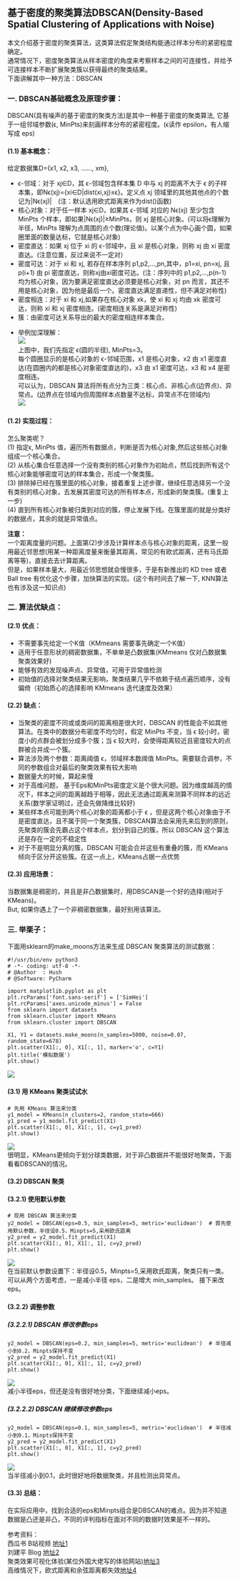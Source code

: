 ## 基于密度的聚类算法DBSCAN(Density-Based Spatial Clustering of Applications with Noise)
本文介绍基于密度的聚类算法，这类算法假定聚类结构能通过样本分布的紧密程度确定。  
通常情况下，密度聚类算法从样本密度的角度来考察样本之间的可连接性，并给予可连接样本不断扩展聚类簇以获得最终的聚类结果。    
下面讲解其中一种方法：DBSCAN  
>
### 一. DBSCAN基础概念及原理步骤：  
DBSCAN(具有噪声的基于密度的聚类方法)是其中一种基于密度的聚类算法,  它基于一组邻域参数(ϵ, MinPts)来刻画样本分布的紧密程度。(ϵ读作 epsilon，有人缩写成 eps)
#### (1.1) 基本概念：  
给定数据集D={x1, x2, x3, ……, xm},
- ϵ-邻域：对于 xj∈D，其 ϵ-邻域包含样本集 D 中与 xj 的距离不大于 ϵ 的子样本集，即Nϵ(xj)={xi∈D|dist(xi,xj)≤ϵ}。定义点 xj 领域里的其他其他点的个数记为|Nϵ(xj)|　(注：默认选用欧式距离来作为dist()函数)   
- 核心对象：对于任一样本 xj∈D，如果其 ϵ-邻域 对应的 Nϵ(xj) 至少包含 MinPts 个样本，即如果|Nϵ(xj)|≥MinPts，则 xj 是核心对象。(可以将ϵ理解为半径，MinPts 理解为点周围的点个数(理论值)。以某个点为中心画个圆，如果圈里面的数量达标，它就是核心对象)  
- 密度直达：如果 xj 位于 xi 的 ϵ-邻域中，且 xi 是核心对象，则称 xj 由 xi 密度直达。(注意位置，反过来说不一定对）   
- 密度可达：对于 xi 和 xj, 若存在样本序列 p1,p2,...,pn,其中，p1=xi, pn=xj, 且 p(i+1) 由 pi 密度直达，则称xj由xi密度可达。(注：序列中的 p1,p2,...,p(n-1) 均为核心对象，因为要满足密度直达必须要是核心对象，对 pn 而言，其还不用是核心对象，因为他是最后一个。密度直达满足直递性，但不满足对称性)   
- 密度相连：对于 xi 和 xj,如果存在核心对象 xk，使 xi 和 xj 均由 xk 密度可达，则称 xi 和 xj 密度相连。(密度相连关系是满足对称性)   
- 簇：由密度可达关系导出的最大的密度相连样本集合。   
> 
- 举例加深理解：  
![](https://ftp.bmp.ovh/imgs/2020/12/ebfceb56502ca7ac.png)    
上图中，我们先指定 ϵ(圆的半径), MinPts=3。  
每个圆圈显示的是核心对象的 ϵ-邻域范围，x1 是核心对象，x2 由 x1 密度直达(在圆圈内的都是核心对象密度直达的)，x3 由 x1 密度可达，x3 和 x4 是密度相连。   
可以认为，DBSCAN 算法将所有点分为三类：核心点、非核心点(边界点)、异常点。(边界点在邻域内但周围样本点数量不达标，异常点不在领域内)  
![](https://ftp.bmp.ovh/imgs/2020/12/3abce8f81a9d68bd.png)  
>
#### (1.2) 实现过程：  
怎么聚类呢？  
(1) 指定ϵ, MinPts 值，遍历所有数据点，判断是否为核心对象,然后这些核心对象组成一个核心集合。  
(2) 从核心集合任意选择一个没有类别的核心对象作为初始点，然后找到所有这个核心对象能够密度可达的样本集合，形成一个聚类簇。  
(3) 排除掉已经在簇里面的核心对象，接着重复上述步骤，继续任意选择另一个没有类别的核心对象，去发展其密度可达的所有样本点，形成新的聚类簇。(重复上一步)  
(4) 直到所有核心对象被归类到对应的簇，停止发展下线。在簇里面的就是分类好的数据点，其余的就是异常值点。  

**注意：**  
一个距离度量的问题。上面第(2)步涉及计算样本点与核心对象的距离，这里一般用最近邻思想(用某一种距离度量来衡量其距离，常见的有欧式距离，还有马氏距离等等)，直接去去计算距离。    
但是，如果样本量大，用最近邻思想就会慢很多，于是有新推出的 KD tree 或者 Ball tree 有优化这个步骤，加快算法的实现。(这个有时间去了解一下, KNN算法也有涉及这一知识点)    
>

### 二. 算法优缺点：
#### (2.1) 优点：  
- 不需要事先给定一个K值（KMmeans 需要事先确定一个K值）    
- 适用于任意形状的稠密数据集，不单单是凸数据集(KMmeans 仅对凸数据集聚类效果好)    
- 能够有效的发现噪声点、异常值，可用于异常值检测
- 初始值的选择对聚类结果无影响，聚类结果几乎不依赖于结点遍历顺序，没有偏倚（初始质心的选择影响 KMmeans 迭代速度及效果）
>
#### (2.2) 缺点：  
- 当聚类的密度不同或或类间的距离相差很大时，DBSCAN 的性能会不如其他算法。在类中的数据分布密度不均匀时，假定 MinPts 不变，当 ϵ 较小时，密度小的点群会被划分成多个簇；当 ϵ 较大时，会使得距离较近且密度较大的点群被合并成一个簇。   
- 算法涉及两个参数：距离阈值 ϵ，邻域样本数阈值 MinPts。需要联合调参，不同的参数组合对最后的聚类效果有较大影响
- 数据量大的时候，算起来慢
- 对于高维问题， 基于Eps和MinPts密度定义是个很大问题。因为维度越高的情况下，样本之间的距离越趋于相等，因此无法通过距离来测算不同样本的远近关系(数学家证明过，还会先做降维比较好)
- 某些样本点可能到两个核心对象的距离都小于 ϵ ，但是这两个核心对象由于不是密度直达，且不属于同一个聚类簇，DBSCAN算法会采用先来后到的原则，先聚类的簇会先霸占这个样本点，划分到自己的簇，所以 DBSCAN 这个算法还是存在一定的不稳定性  
- 对于不是明显分离的簇，DBSCAN 可能会合并这些有重叠的簇，而 KMeans 倾向于区分开这些簇。在这一点上，KMeans占据一点优势    
>
#### (2.3) 应用场景：  
当数据集是稠密的，并且是非凸数据集时，用DBSCAN是一个好的选择(相对于KMeans)。  
But, 如果你遇上了一个非稠密数据集，最好别用该算法。  
>

### 三. 举栗子：
下面用sklearn的make_moons方法来生成 DBSCAN 聚类算法的测试数据：  
```
#!/usr/bin/env python3
# -*- coding: utf-8 -*-
# @Author  : Hush
# @Software: PyCharm

import matplotlib.pyplot as plt
plt.rcParams['font.sans-serif'] = ['SimHei']
plt.rcParams['axes.unicode_minus'] = False
from sklearn import datasets
from sklearn.cluster import KMeans
from sklearn.cluster import DBSCAN

X1, Y1 = datasets.make_moons(n_samples=5000, noise=0.07, random_state=678)
plt.scatter(X1[:, 0], X1[:, 1], marker='o', c=Y1)
plt.title('模拟数据')
plt.show()
```
![](https://ftp.bmp.ovh/imgs/2020/12/ff4bd24fda9de5f6.png)  
>
#### (3.1) 用 KMeans 聚类试试水
```
# 先用 KMeans 算法来分类
y1_model = KMeans(n_clusters=2, random_state=666)
y1_pred = y1_model.fit_predict(X1)
plt.scatter(X1[:, 0], X1[:, 1], c=y1_pred)
plt.show()
```
![](https://ftp.bmp.ovh/imgs/2020/12/91147fdefe45fdb6.png)  
很明显，KMeans更倾向于划分球类数据，对于非凸数据并不能很好地聚类，下面看看DBSCAN的情况。

#### (3.2) DBSCAN 聚类
#### (3.2.1) 使用默认参数
```
# 现用 DBSCAN 算法来分类
y2_model = DBSCAN(eps=0.5, min_samples=5, metric='euclidean')  # 首先使用默认参数，半径设0.5，Minpts=5,采用欧氏距离
y2_pred = y2_model.fit_predict(X1)
plt.scatter(X1[:, 0], X1[:, 1], c=y2_pred)
plt.show()
```
![](https://ftp.bmp.ovh/imgs/2020/12/1947404f449dc50b.png)    
在当前默认参数设置下：半径设0.5，Minpts=5,采用欧氏距离，聚类只有一类。可以从两个方面考虑，一是减小半径 eps，二是增大 min_samples。
接下来改 eps。  
>
#### (3.2.2) 调整参数
##### (3.2.2.1) DBSCAN 修改参数eps
```
y2_model = DBSCAN(eps=0.2, min_samples=5, metric='euclidean')  # 半径减小到0.2，Minpts保持不变
y2_pred = y2_model.fit_predict(X1)
plt.scatter(X1[:, 0], X1[:, 1], c=y2_pred)
plt.show()
```
![](https://ftp.bmp.ovh/imgs/2020/12/1947404f449dc50b.png)     
减小半径eps，但还是没有很好地分类，下面继续减小eps。  
>
##### (3.2.2.2) DBSCAN 继续修改参数eps
```
y2_model = DBSCAN(eps=0.1, min_samples=5, metric='euclidean')  # 半径减小到0.1，Minpts保持不变
y2_pred = y2_model.fit_predict(X1)
plt.scatter(X1[:, 0], X1[:, 1], c=y2_pred)
plt.show()
```
![](https://ftp.bmp.ovh/imgs/2020/12/eb988f99937dbc39.png)    
当半径减小到0.1，此时很好地将数据聚类，并且检测出异常点。  
>
#### (3.3) 总结：
在实际应用中，找到合适的eps和Minpts组合是DBSCAN的难点。因为并不知道数据是凸还是非凸，不同的评判指标在面对不同的数据时效果是不一样的。  
>
参考资料：  
西瓜书
B站视频 [地址1](https://www.bilibili.com/video/BV1j4411H7xv?p=1)  
刘建平 Blog [地址2](https://www.cnblogs.com/pinard/p/6208966.html)  
聚类效果可视化体验(某位外国大佬写的体验网站)[地址3](https://www.naftaliharris.com/blog/visualizing-dbscan-clustering/)  
高维情况下，欧式距离和余弦距离都失效[地址4](https://zhuanlan.zhihu.com/p/23471291)
